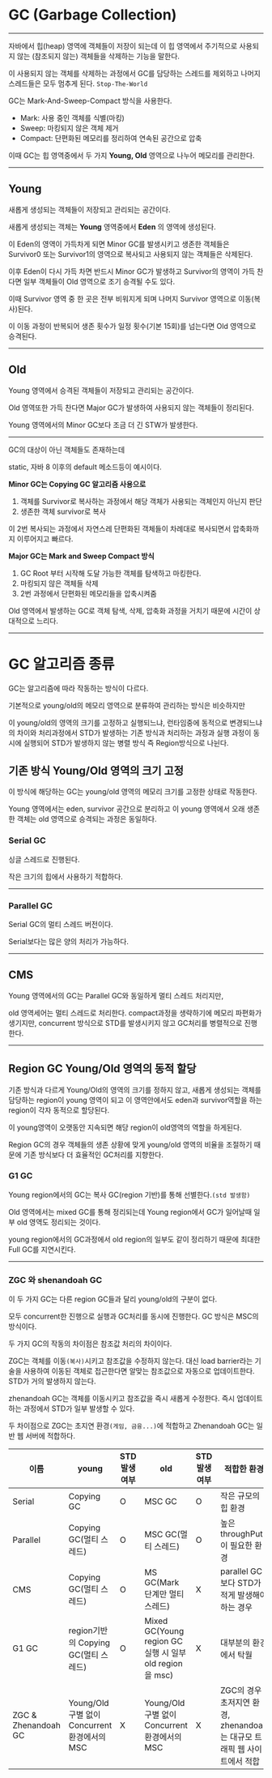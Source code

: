 # GC (Garbage Collection)

---

자바에서 힙(heap) 영역에 객체들이 저장이 되는데 이 힙 영역에서 주기적으로 사용되지 않는 (참조되지 않는) 객체들을 삭제하는 기능을 말한다.

이 사용되지 않는 객체를 삭제하는 과정에서 GC를 담당하는 스레드를 제외하고 나머지 스레드들은 모두 멈추게 된다. `Stop-The-World`

GC는 Mark-And-Sweep-Compact 방식을 사용한다.

- Mark: 사용 중인 객체를 식별(마킹)
- Sweep: 마킹되지 않은 객체 제거
- Compact: 단편화된 메모리를 정리하여 연속된 공간으로 압축

이때 GC는 힙 영역중에서 두 가지 __Young, Old__ 영역으로 나누어 메모리를 관리한다.

---

## Young

새롭게 생성되는 객체들이 저장되고 관리되는 공간이다.

새롭게 생성되는 객체는 __Young__ 영역중에서 __Eden__ 의 영역에 생성된다.

이 Eden의 영역이 가득차게 되면 Minor GC를 발생시키고 생존한 객체들은 Survivor0 또는 Survivor1의 영역으로 복사되고 사용되지 않는 객체들은 삭제된다.

이후 Eden이 다시 가득 차면 반드시 Minor GC가 발생하고 Survivor의 영역이 가득 찬다면 일부 객체들이 Old 영역으로 조기 승격될 수도 있다.

이때 Survivor 영역 중 한 곳은 전부 비워지게 되며 나머지 Survivor 영역으로 이동(복사)된다.

이 이동 과정이 반복되어 생존 횟수가 일정 횟수(기본 15회)를 넘는다면 Old 영역으로 승격된다.

---

## Old

Young 영역에서 승격된 객체들이 저장되고 관리되는 공간이다.

Old 영역또한 가득 찬다면 Major GC가 발생하여 사용되지 않는 객체들이 정리된다.

Young 영역에서의 Minor GC보다 조금 더 긴 STW가 발생한다.

---

GC의 대상이 아닌 객체들도 존재하는데

static, 자바 8 이후의 default 메소드등이 예시이다.

__Minor GC는 Copying GC 알고리즘 사용으로__
1. 객체를 Survivor로 복사하는 과정에서 해당 객체가 사용되는 객체인지 아닌지 판단
2. 생존한 객체 survivor로 복사

이 2번 복사되는 과정에서 자연스레 단편화된 객체들이 차례대로 복사되면서 압축화까지 이루어지고 빠르다.

__Major GC는 Mark and Sweep Compact 방식__
1. GC Root 부터 시작해 도달 가능한 객체를 탐색하고 마킹한다.
2. 마킹되지 않은 객체들 삭제
3. 2번 과정에서 단편화된 메모리들을 압축시켜줌

Old 영역에서 발생하는 GC로 객체 탐색, 삭제, 압축화 과정을 거치기 때문에 시간이 상대적으로 느리다.

---
# GC 알고리즘 종류

GC는 알고리즘에 따라 작동하는 방식이 다르다.

기본적으로 young/old의 메모리 영역으로 분류하여 관리하는 방식은 비슷하지만

이 young/old의 영역의 크기를 고정하고 실행되느냐, 런타임중에 동적으로 변경되느냐의 차이와
처리과정에서 STD가 발생하는 기존 방식과 처리하는 과정과 실행 과정이 동시에 실행되어 STD가 발생하지 않는 병렬 방식 즉 Region방식으로 나뉜다.

## 기존 방식 Young/Old 영역의 크기 고정
이 방식에 해당하는 GC는 young/old 영역의 메모리 크기를 고정한 상태로 작동한다.

Young 영역에서는 eden, survivor 공간으로 분리하고 이 young 영역에서 오래 생존한 객체는 old 영역으로 승격되는 과정은 동일하다.

### Serial GC
싱글 스레드로 진행된다.

작은 크기의 힙에서 사용하기 적합하다.

---

### Parallel GC
Serial GC의 멀티 스레드 버전이다.

Serial보다는 많은 양의 처리가 가능하다.

---

## CMS
Young 영역에서의 GC는 Parallel GC와 동일하게 멀티 스레드 처리지만,

old 영역세어는 멀티 스레드로 처리한다. compact과정을 생략하기에 메모리 파편화가 생기지만,
concurrent 방식으로 STD를 발생시키지 않고 GC처리를 병렬적으로 진행한다.

---

## Region GC Young/Old 영역의 동적 할당
기존 방식과 다르게 Young/Old의 영역의 크기를 정하지 않고,
새롭게 생성되는 객체를 담당하는 region이 young 영역이 되고 이 영역안에서도 eden과 survivor역할을 하는 region이 각자 동적으로 할당된다.

이 young영역이 오랫동안 지속되면 해당 region이 old영역의 역할을 하게된다.

Region GC의 경우 객체들의 생존 상황에 맞게 young/old 영역의 비율을 조절하기 때문에
기존 방식보다 더 효율적인 GC처리를 지향한다.

### G1 GC
Young region에서의 GC는 복사 GC(region 기반)를 통해 선별한다.`(std 발생함)`

Old 영역에서는 mixed GC를 통해 정리되는데 Young region에서 GC가 일어날때 일부 old 영역도 정리되는 것이다.

young region에서의 GC과정에서 old region의 일부도 같이 정리하기 때문에 최대한 Full GC를 지연시킨다.

---

### ZGC 와 shenandoah GC
이 두 가지 GC는 다른 region GC들과 달리 young/old의 구분이 없다.

모두 concurrent한 진행으로 실행과 GC처리를 동시에 진행한다.
GC 방식은 MSC의 방식이다.

두 가지 GC의 작동의 차이점은 참조값 처리의 차이이다.

ZGC는 객체를 이동`(복사)`시키고 참조값을 수정하지 않는다.
대신 load barrier라는 기술을 사용하여 이동된 객체로 접근한다면 알맞는 참조값으로 자동으로 업데이트한다.
STD가 거의 발생하지 않는다.

zhenandoah GC는 객체를 이동시키고 참조값을 즉시 새롭게 수정한다.
즉시 업데이트 하는 과정에서 STD가 일부 발생할 수 있다.

두 차이점으로 ZGC는 초지연 환경`(게임, 금융...)`에 적합하고 Zhenandoah GC는 일반 웹 서버에 적합하다.

| 이름                  | young                                | STD 발생 여부 | old                                               | STD 발생 여부 | 적합한 환경                                          |
|---------------------|--------------------------------------|-----------|---------------------------------------------------|-----------|-------------------------------------------------|
| Serial              | Copying GC                           | O         | MSC GC                                            | O         | 작은 규모의 힙 환경                                     |
| Parallel            | Copying GC(멀티 스레드)                   | O         | MSC GC(멀티 스레드)                                    | O         | 높은 throughPut이 필요한 환경                           |
| CMS                 | Copying GC(멀티 스레드)                   | O         | MS GC(Mark 단계만 멀티 스레드)                            | X         | parallel GC보다 STD가 적게 발생해야하는 경우                 |
| G1 GC               | region기반의 Copying GC(멀티 스레드)         | O         | Mixed GC(Young region GC 실행 시 일부 old region을 msc) | X         | 대부분의 환경에서 탁월                                    |
| ZGC & Zhenandoah GC | Young/Old 구별 없이 Concurrent 환경에서의 MSC | X         | Young/Old 구별 없이 Concurrent 환경에서의 MSC | X         | ZGC의 경우 초저지연 환경, zhenandoah는 대규모 트래픽 웹 사이트에서 적합 |









